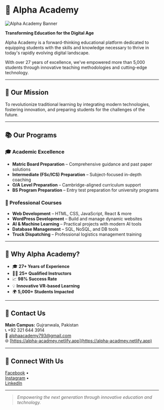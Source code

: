 # 🚀 Alpha Academy
![Alpha Academy Banner](https://i.pinimg.com/736x/99/bb/1f/99bb1f0ecaf97dcbdb82a6ecab11e556.jpg) <!-- You can update this with a real banner -->

**Transforming Education for the Digital Age**

Alpha Academy is a forward-thinking educational platform dedicated to equipping students with the skills and knowledge necessary to thrive in today's rapidly evolving digital landscape.

With over 27 years of excellence, we've empowered more than 5,000 students through innovative teaching methodologies and cutting-edge technology.

---

## 🎯 Our Mission

To revolutionize traditional learning by integrating modern technologies, fostering innovation, and preparing students for the challenges of the future.

---

## 📚 Our Programs

### 🎓 Academic Excellence
- **Matric Board Preparation** – Comprehensive guidance and past paper solutions
- **Intermediate (FSc/ICS) Preparation** – Subject-focused in-depth coaching
- **O/A Level Preparation** – Cambridge-aligned curriculum support
- **BS Program Preparation** – Entry test preparation for university programs

### 💼 Professional Courses
- **Web Development** – HTML, CSS, JavaScript, React & more
- **WordPress Development** – Build and manage dynamic websites
- **AI & Machine Learning** – Practical projects with modern AI tools
- **Database Management** – SQL, NoSQL, and DB tools
- **Truck Dispatching** – Professional logistics management training

---

## 🌟 Why Alpha Academy?

- 🎓 **27+ Years of Experience**
- 🧑‍🏫 **25+ Qualified Instructors**
- 📈 **98% Success Rate**
- 💡 **Innovative VR-based Learning**
- 🌍 **5,000+ Students Impacted**

---

## 📍 Contact Us

**Main Campus:** Gujranwala, Pakistan  
📞 +92 321 644 3914  
📧 [alphaacademy793@gmail.com](mailto:alphaacademy793@gmail.com)  
🌐 [https://alpha-acadmey.netlify.app](https://alpha-acadmey.netlify.app)

---

## 🔗 Connect With Us

[Facebook]( https://www.facebook.com/profile.php?id=61564262733660) •  
[Instagram](https://www.instagram.com/alpha_academy19/) •  
[LinkedIn](https://www.linkedin.com)

---

> *Empowering the next generation through innovative education and technology.*
